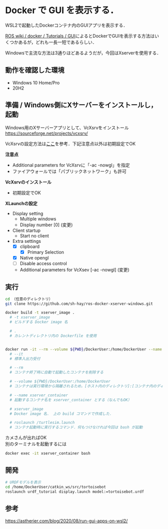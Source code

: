# Docker で GUI を表示する．

WSL2で起動したDockerコンテナ内のGUIアプリを表示する．

[ROS wiki / docker / Tutorials / GUI](http://wiki.ros.org/docker/Tutorials/GUI)によるとDockerでGUIを表示する方法はいくつかあるが，どれも一長一短であるらしい．

Windowsで主流な方法は3通りほどあるようだが，今回はXserverを使用する．

## 動作を確認した環境
- Windows 10 Home/Pro
- 20H2

## 準備 / Windows側にXサーバーをインストールし，起動
Windows用のXサーバーアプリとして、VcXsrvをインストール  
https://sourceforge.net/projects/vcxsrv/

VcXsrvの設定方法は[ここ](https://astherier.com/blog/2020/08/run-gui-apps-on-wsl2/#:~:text=on%2Dwindows%2D1...-,Windows%E5%81%B4%E3%81%ABX%E3%82%B5%E3%83%BC%E3%83%90%E3%83%BC%E3%82%92%E3%82%A4%E3%83%B3%E3%82%B9%E3%83%88%E3%83%BC%E3%83%AB,-WSL2%E4%B8%8A%E3%81%AEUbuntu)を参考．下記注意点以外は初期設定でOK  

__注意点__
- Additional parameters for VcXsrvに「-ac -nowgl」を指定
- ファイアウォールでは「パブリックネットワーク」も許可

__VcXsrvのインストール__  
- 初期設定でOK


__XLaunchの設定__
- Display setting
  - Multiple windows
  - Display number [0] (変更)
- Client startup
  - Start no client
- Extra settings
  - [x] clipboard
    - [x] Primary Selection
  - [x] Native opengl
  - [ ] Disable access control
  - Additional parameters for VcXsev [-ac -nowgl] (変更)


## 実行
```bash
cd （任意のディレクトリ）
git clone https://github.com/sh-hay/ros-docker-xserver-windows.git

docker build -t xserver_image .
  # -t xserver_image
  # ビルドする Docker image 名

  # .
  # カレントディレクトリ内の Dockerfile を使用


docker run -it --rm --volume ${PWD}/DockerUser:/home/DockerUser --name xserver_container xserver_image
  # --it
  # 標準入出力受付

  # --rm
  # コンテナ終了時に自動で起動したコンテナを削除する

  # --volume ${PWD}/DockerUser:/home/DockerUser
  # コンテナは実行環境から隔離されるため，[ホスト内のディレクトリ]:[コンテナ内のディレクトリ]で指定して同期する

  # --name xserver_container
  # 起動するコンテナ名を xserver_container とする（なんでもOK）

  # xserver_image
  # Docker image 名． 上の build コマンドで作成した．

  # roslaunch /turtlesim.launch
  # コンテナ起動時に実行するコマンド．何もつけなければ今回は bash が起動

```

カメさんが出ればOK  
別のターミナルを起動するには
```bash
docker exec -it xserver_container bash
```

## 開発
```bash
# URDFモデルを表示
cd /home/DockerUser/catkin_ws/src/tortoisebot
roslaunch urdf_tutorial display.launch model:=tortoisebot.urdf


```


## 参考
https://astherier.com/blog/2020/08/run-gui-apps-on-wsl2/